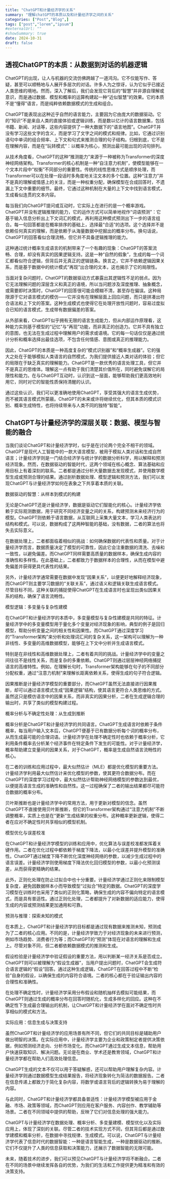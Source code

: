 ```yaml
---
title: "ChatGPT和计量经济学的关系"
summary: "理解chatGPT的本质以及和计量经济学之间的关系"
categories: ["Post","Blog",]
tags: ["post","lorem","ipsum"]
#externalUrl: ""
#showSummary: true
date: 2024-10-31
draft: false
---
```


## 透视ChatGPT的本质：从数据到对话的机器逻辑

ChatGPT的出现，让人与机器的交流仿佛跨越了一道鸿沟。它不仅能写作、答疑，甚至可以顺畅地与人展开多层次的对话。许多人为之惊讶，认为它似乎已接近人类思维的境地。然而，深入了解后，我们会发现它背后的“智慧”并非源自理解或意识，而是通过数据、模型和概率的运算构建起一种“近似智慧”的效果。它的本质不是“懂得”语言，而是纯粹依赖数据模式的生成和组合。

ChatGPT能表现出这种近乎自然的语言能力，主要因为它由庞大的数据驱动。它的“知识”不是来自人类的直接体验或逻辑训练，而是数以亿计的语言数据集，包括书籍、新闻、对话等，这些内容提供了一种大数据下的“语言地图”。ChatGPT并没有学习这些文字的含义，而是学习了文字之间的模式和规律。比如，它通过识别语句中单词的组合频率、上下文和句式来推测合理的句子结构。归根到底，它不是在理解内容，而是在“玩转模式”：以概率为核心，预测出最可能出现的词句排列。

从技术角度看，ChatGPT的这种“推测能力”来源于一种被称为Transformer的深度神经网络架构。Transformer的核心机制是一种“自注意力机制”，使模型能够在一个文本片段中“权衡”不同部分的重要性。传统的线性思维方式是顺序处理，而Transformer可以在处理一段话时多角度地关注文本的多个位置。这种“注意力”并不是真的理解或情感上的关注，而是一种权重分配，确保模型在合成回答时，不遗漏上下文中重要的细节。最终，它通过这种机制在大量的上下文中找到语言模式，生成看似连贯的文本内容。

每当我们向ChatGPT提问或互动时，它实际上在进行的是一个概率游戏。ChatGPT并没有逻辑推理的能力，它的运作方式可以简单地视作“词语预测”：它基于输入信息分析出上下文词汇的模式，再利用这种模式预测出下一步的语言组合。每一句回答都是在概率排序的基础上，选择最“合适”的选项。这个选择并不是依赖任何真实的理解，而是依赖于从海量数据中挖掘出的概率分布。换句话说，ChatGPT的回答看似合理流畅，但它并不具备逻辑推理的能力。

这种通过统计概率生成语言的机制带来了一个有趣的现象：ChatGPT的答案流畅、合理，却没有真实的因果逻辑支持。这是一种“自然的假象”，生成的每一个词汇都看似符合逻辑，但背后并无真正的逻辑链条。换言之，它并不依赖逻辑因果关系，而是基于数据中的统计模式“再现”出合理的文本，这也揭示了它的局限性。

当面对复杂问题时，ChatGPT的数据驱动方式暴露出其逻辑性不足的弱点。因为它无法理解问题的深层含义和真正的语境，所以当问题涉及深度推理、抽象概念，或需要即时决策时，ChatGPT的回答很可能会模糊不清，甚至存在偏误。这种局限源于它对语言模式的模仿——它并没有在理解层面上回应问题，而只是拼凑出符合语法和上下文的答案。这种生成模式也使得它在处理开放性问题时，容易过度拟合已知的语言模式，生成带有数据偏差的答案。

从外部来看，ChatGPT似乎拥有无限的语言生成能力，但从内部运作原理看，这种能力实则基于模型的“记忆”与“再现”功能，而非真正的创造力。它并不具有独立的意图，也无法在生成过程中理解用户的需求或语境。它的每一句话仅仅是通过统计分析和概率选择出最佳选项，不包含任何情感、意图或真正的推理能力。

因此，ChatGPT的本质是一种高度复杂的“模式识别器”和“概率生成器”。它的强大之处在于能够模拟人类语言的自然模式，为我们提供接近人类对话的体验；但它的局限在于缺乏真实的理解能力。ChatGPT是一款优秀的语言处理工具，但它并不是真正的思维体。理解这一点有助于我们清楚其价值所在，同时避免误解它的局限性和能力。在与ChatGPT互动时，认识到这一层面，能够帮助我们更高效地利用它，同时对它的智能性质保持清醒的认识。

通过这些认识，我们可以更准确地使用ChatGPT，享受其强大的语言生成优势，而不被其语言模式所蒙蔽。ChatGPT的未来或许将继续优化，但其本质的模式识别、概率生成特性，也将持续带来与人类不同的独特“智能”。


## ChatGPT与计量经济学的深层关联：数据、模型与智能的融合

当我们谈论ChatGPT和计量经济学时，似乎是在讨论两个完全不相干的领域。ChatGPT是现代人工智能中的一款大语言模型，被用于模拟人类对话和生成自然语言；计量经济学则是一门结合经济学与统计学的数据分析科学，用以解释和预测经济现象。然而，在数据驱动的智能时代，这两个领域在核心概念、算法基础和应用目标上有着深刻的联系。二者都是通过分析大量数据去发现模式，并使用数学模型生成或预测合理的结果。通过剖析数据处理、模型逻辑和预测方法，我们可以发现ChatGPT与计量经济学如何在表象之下共享着本质的关联。

数据驱动的智慧：从样本到模式的构建

无论是ChatGPT还是计量经济学，数据是驱动它们智能化的核心。计量经济学依赖于实际观测数据，用于研究不同经济变量之间的关系，构建预测未来经济行为的模型。ChatGPT则依赖于语言数据，从互联网上采集大量文本，学习人类表达的结构和模式。可以说，数据构成了这两种智能的基础，没有数据，二者的算法也将失去实际意义。

在数据处理上，二者都面临着相似的挑战：如何确保数据的代表性和质量。对于计量经济学而言，数据质量决定了模型的可靠性，因此它会注重数据的清洗、去噪和一致性，以避免偏差。而ChatGPT同样需要高质量的数据样本，确保生成内容的准确性和多样性。在此基础上，二者都致力于数据样本的合理性，从而在模型中避免偏差并获得更具代表性的结果。

另外，计量经济学通常需要在数据中发现“因果关系”，以便更好地解释经济现象，而ChatGPT则主要学习数据的“关联关系”，通过语义和逻辑关联生成语言模式。尽管目标不同，这种关联的捕捉使得ChatGPT在生成语言时也呈现出类似因果关系的结构，确保了语言流畅性。

模型逻辑：多变量与复杂性建模

在ChatGPT和计量经济学的本质中，多变量模型与复杂性建模是共同的特征。计量经济学中的多变量模型用于量化多个变量对经济现象的影响，典型的例子是回归模型，帮助分析变量之间的相关性和因果性。而ChatGPT通过深度学习的“Transformer架构”来分析和处理词汇间的复杂关系，这一架构可以理解为一种非线性、多变量的高维数据模型，能够在上下文中分析并生成语言模式。

特别是在非线性和高维数据处理上，二者有着共同的挑战。计量经济学中的变量之间往往不是线性关系，而是复杂的多重依赖。ChatGPT则通过层层神经网络捕捉语言的高维特性。例如，在理解长句时，Transformer架构能够在句子的不同部分分配权重，通过“注意力机制”来理解长距离依赖关系，使得生成的句子符合逻辑。

因果推断是计量经济学模型的重要部分，而ChatGPT虽然无法直接进行因果推断，却可以通过语言模式生成“因果逻辑”结构，使其语言更符合人类思维的方式。虽然这只是模仿语言中的因果关系，而非真实的因果分析，二者在生成逻辑合理的输出时，共享了类似的模型构建过程。

概率分析与不确定性处理：从生成到推断

概率分析是ChatGPT和计量经济学的共同语言。ChatGPT生成语言时依赖于条件概率，每当用户输入文本后，ChatGPT便基于已有数据分析每个词的概率分布，从而生成最可能的合理词语。计量经济学在处理不确定性时也依赖于概率分析，它利用条件概率去分析某个经济事件在特定条件下发生的可能性。对于计量经济学，概率帮助建立变量间的因果关系，对于ChatGPT，概率是生成自然语言流畅性的核心。

在二者的训练和应用过程中，最大似然估计（MLE）都是优化模型的重要方法。计量经济学利用最大似然估计来优化模型的参数，使其更符合数据分布。而在ChatGPT的深度学习过程中，最大似然估计帮助神经网络模型的参数达到最优，以便提高语言生成的准确性和自然性。这一过程确保了二者的输出结果都尽可能符合数据的概率分布。

贝叶斯推断也是计量经济学中的常用方法，用于更新对模型的信念。虽然ChatGPT不直接使用贝叶斯推断，但它的Transformer架构通过“注意力机制”不断调整概率，实质上也是在“更新”生成结果的权重分布。这种概率更新逻辑，使得二者在应对不确定性时共享相似的模型机制。

模型优化与误差校准

在ChatGPT和计量经济学模型的训练和应用中，优化算法与误差校准都发挥着关键作用。二者在优化过程中都依赖于梯度下降法，以最小化误差并提升模型的准确性。ChatGPT通过梯度下降不断优化深度神经网络的参数，以减少生成过程中的语言误差。计量经济学则使用梯度下降法优化回归模型的参数，以最小化预测误差，从而获得更精确的结果。

此外，正则化处理在防止过拟合中也十分重要。计量经济学通过正则化来限制模型复杂度，避免因数据样本小而导致模型“过拟合”特定的数据。ChatGPT的深度学习模型在训练时也采用了类似的正则化策略，确保生成的内容不偏向特定的语言模式，而是具有普适性。通过正则化处理，二者都提升了对新数据的适应能力，使得生成的内容或预测结果更加通用和可靠。

预测与推理：探索未知的模式

在本质上，ChatGPT和计量经济学的目标都是通过现有数据来推测未知，预测成为了二者的核心应用。不同的是，计量经济学致力于对经济现象的未来进行预测，例如市场趋势、消费者行为等；而ChatGPT的“预测”体现在对语言的理解和生成上。尽管对象不同，但二者都依赖数据模式的推测和生成。

假设检验是计量经济学中验证假设的重要方法，用以判断某一经济关系是否成立。ChatGPT则可以被理解为“假设生成器”，当用户提出问题时，ChatGPT会生成符合语言逻辑的“假设”回答。通过这种生成逻辑，ChatGPT在回答过程中不断“检验”自身的假设，以确保生成的内容符合语境。二者的核心都在于验证输出内容的合理性和准确性。

在处理不确定性时，计量经济学采用分布假设和随机抽样去模拟可能结果，而ChatGPT则通过生成的概率分布在回答时随机化，生成多样化的回应。这种在不确定性下生成最合理输出的机制，让ChatGPT和计量经济学在面对不确定性时共享相似的模式和方法。

实际应用：信息生成与决策支持

虽然ChatGPT和计量经济学的应用场景有所不同，但它们的共同目标是辅助用户做出明智的决策。在实际应用中，计量经济学主要为企业和政策制定者提供决策依据，例如预测经济走向、分析市场变化。而ChatGPT通过生成文本信息，帮助用户快速获取知识、解决问题。无论是在商业、学术还是教育领域，ChatGPT和计量经济学都在帮助人们高效处理信息。

ChatGPT生成的文本不仅可以用于答疑解惑，还可以帮助用户理解复杂内容。计量经济学则通过数据模型生成结果报告，将经济现象转化为简洁的数据报告。二者在信息传递上都致力于简化复杂内容，将数学或语言背后的逻辑转换为易于理解的内容。

与此同时，ChatGPT和计量经济学都具备普适性：计量经济学模型被应用于金融、市场、政策等领域，而ChatGPT则应用在客户服务、内容创作、教学辅助等场景。二者在不同领域中提供的帮助，反映了它们对信息处理的强大能力。

ChatGPT与计量经济学在数据处理、概率分析、多变量建模、模型优化以及实际应用上，体现了深刻的关联。尽管二者的技术实现方式不同，但其背后都是通过数学建模和概率分析，在数据中寻找规律、生成模式。可以说，ChatGPT与计量经济学代表了信息时代的数据智能：一种是语言智能生成，一种是数据驱动的推断。它们不仅提升了人类的信息获取和决策能力，还展示了数据智能的无限可能。

未来，随着技术的进步，我们可以预见ChatGPT与计量经济学将不断融合。二者在不同的场景中继续发挥各自的优势，为我们的生活和工作提供更为精准和有效的决策支持。